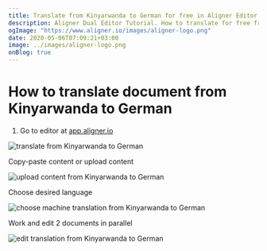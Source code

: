 ```yaml
---
title: Translate from Kinyarwanda to German for free in Aligner Editor
description: Aligner Dual Editor Tutorial. How to translate for free from Kinyarwanda to German. Aligner is multilingual document management platform. 
ogImage: "https://www.aligner.io/images/aligner-logo.png"
date: 2020-05-06T07:09:21+03:00
image: ../images/aligner-logo.png
onBlog: true
---
```


# How to translate document from Kinyarwanda to German

1. Go to editor at [app.aligner.io](https://app.aligner.io "Aligner App web page")

![translate from Kinyarwanda to German](../aligner-blank-editor.png "translate from Kinyarwanda to German")

Copy-paste content or upload content

![upload content from Kinyarwanda to German](../aligner-uploaded-document.png "upload content from Kinyarwanda to German")

Choose desired language

![choose machine translation from Kinyarwanda to German](../aligner-language-dropdown.png "choose machine translation from Kinyarwanda to German")

Work and edit 2 documents in parallel

![edit translation from Kinyarwanda to German](../aligner-double-sitded-editor.png "edit translation from Kinyarwanda to German")

